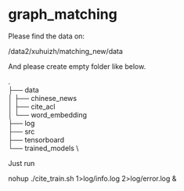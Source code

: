 # graph_matching
Please find the data on: 

/data2/xuhuizh/matching_new/data 

And please create empty folder like below.

.\
├── data \
│   ├── chinese_news \
│   ├── cite_acl \
│   └── word_embedding \
├── log \
├── src \
├── tensorboard \
└── trained_models \

Just run

nohup ./cite_train.sh 1>log/info.log 2>log/error.log &


